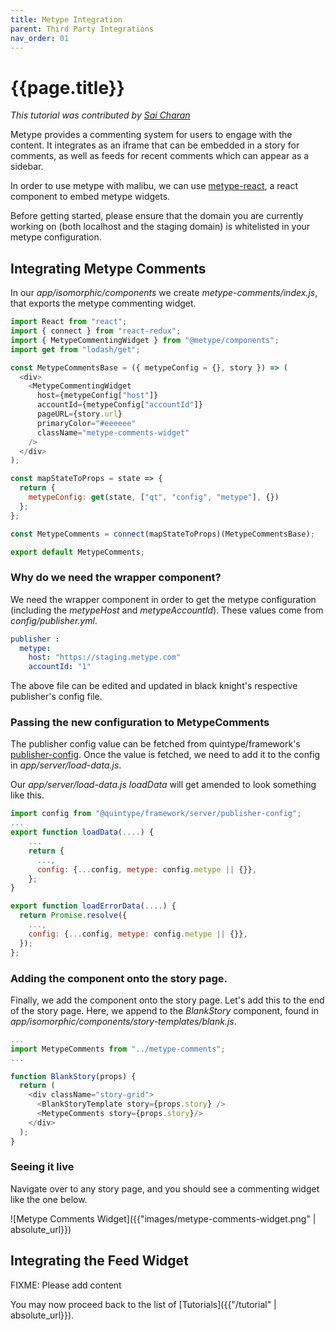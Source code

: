 ```yaml
---
title: Metype Integration
parent: Third Party Integrations
nav_order: 01
---
```


# {{page.title}}

*This tutorial was contributed by [Sai Charan](https://twitter.com/saiicharan)*

Metype provides a commenting system for users to engage with the content. It integrates as an iframe that can be embedded in a story for comments, as well as feeds for recent comments which can appear as a sidebar.

In order to use metype with malibu, we can use [metype-react](https://github.com/quintype/metype-react), a react component to embed metype widgets.

Before getting started, please ensure that the domain you are currently working on (both localhost and the staging domain) is whitelisted in your metype configuration.

## Integrating Metype Comments

In our *app/isomorphic/components* we create *metype-comments/index.js*, that exports the metype commenting widget.

```javascript
import React from "react";
import { connect } from "react-redux";
import { MetypeCommentingWidget } from "@metype/components";
import get from "lodash/get";

const MetypeCommentsBase = ({ metypeConfig = {}, story }) => (
  <div>
    <MetypeCommentingWidget
      host={metypeConfig["host"]}
      accountId={metypeConfig["accountId"]}
      pageURL={story.url}
      primaryColor="#eeeeee"
      className="metype-comments-widget"
    />
  </div>
);

const mapStateToProps = state => {
  return {
    metypeConfig: get(state, ["qt", "config", "metype"], {})
  };
};

const MetypeComments = connect(mapStateToProps)(MetypeCommentsBase);

export default MetypeComments;
```

### Why do we need the wrapper component?

We need the wrapper component in order to get the metype configuration (including the *metypeHost* and *metypeAccountId*). These values come from *config/publisher.yml*.

```yaml
publisher :
  metype:
    host: "https://staging.metype.com"
    accountId: "1"
```

The above file can be edited and updated in black knight's respective publisher's config file.

### Passing the new configuration to MetypeComments

The publisher config value can be fetched from quintype/framework's [publisher-config](https://developers.quintype.com/quintype-node-framework/module-publisher-config.html). Once the value is fetched, we need to add it to the config in *app/server/load-data.js*.

Our *app/server/load-data.js* *loadData* will get amended to look something like this.

```javascript
import config from "@quintype/framework/server/publisher-config";
...
export function loadData(....) {
    ...
    return {
      ...,
      config: {...config, metype: config.metype || {}},
    };
}

export function loadErrorData(....) {
  return Promise.resolve({
    ...,
    config: {...config, metype: config.metype || {}},
  });
};
```

### Adding the component onto the story page.

Finally, we add the component onto the story page. Let's add this to the end of the story page. Here, we append to the *BlankStory* component, found in *app/isomorphic/components/story-templates/blank.js*.

```javascript
...
import MetypeComments from "../metype-comments";
...

function BlankStory(props) {
  return (
    <div className="story-grid">
      <BlankStoryTemplate story={props.story} />
      <MetypeComments story={props.story}/>
    </div>
  );
}
```

### Seeing it live

Navigate over to any story page, and you should see a commenting widget like the one below.

![Metype Comments Widget]({{"images/metype-comments-widget.png" | absolute_url}})

## Integrating the Feed Widget

FIXME: Please add content

You may now proceed back to the list of [Tutorials]({{"/tutorial" | absolute_url}}).
